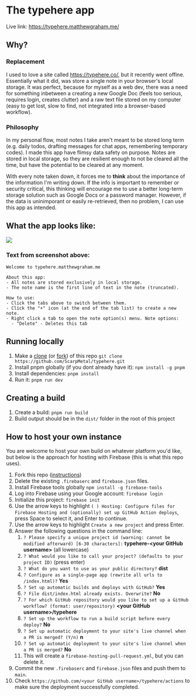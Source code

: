 # The typehere app

Live link: https://typehere.matthewgraham.me/

## Why?

### Replacement

I used to love a site called https://typehere.co/, but it recently went offine. Essentially what it did, was store a single note in your browser's local storage. It was perfect, because for myself as a web dev, there was a need for something inbetween a creating a new Google Doc (feels too serious, requires login, creates clutter) and a raw text file stored on my computer (easy to get lost, slow to find, not integrated into a browser-based workflow).

### Philosophy

In my personal flow, most notes I take aren't meant to be stored long term (e.g. daily todos, drafting messages for chat apps, remembering temporary codes). I made this app have flimsy data safety on purpose. Notes are stored in local storage, so they are resilient enough to not be cleared all the time, but have the potential to be cleared at any moment.

With every note taken down, it forces me to **think** about the importance of the information I'm writing down. If the info is important to remember or security critical, this thinking will encourage me to use a better long-term storage solution such as Google Docs or a password manager. However, if the data is uninimporant or easily re-retrieved, then no problem, I can use this app as intended.

## What the app looks like:

<img src="https://i.imgur.com/qD8BUkC.png" />

### Text from screenshot above:

```
Welcome to typehere.matthewgraham.me

About this app:
- All notes are stored exclusively in local storage.
- The note name is the first line of text in the note (truncated).

How to use:
- Click the tabs above to switch between them.
- Click the "+" icon (at the end of the tab list) to create a new note.
- Right click a tab to open the note option(s) menu. Note options:
  - "Delete" - Deletes this tab
```

## Running locally

1. Make a [clone](https://docs.github.com/en/repositories/creating-and-managing-repositories/cloning-a-repository#cloning-a-repository) (or [fork](https://docs.github.com/en/pull-requests/collaborating-with-pull-requests/working-with-forks/fork-a-repo#forking-a-repository)) of this repo `git clone https://github.com/ScarpMetal/typehere.git`
2. Install pnpm globally (if you dont already have it): `npm install -g pnpm`
3. Install dependencies: `pnpm install`
4. Run it: `pnpm run dev`

## Creating a build

1. Create a build: `pnpm run build`
2. Build output should be in the `dist/` folder in the root of this project

## How to host your own instance

You are welcome to host your own build on whatever platform you'd like, but below is the approach for hosting with Firebase (this is what this repo uses).

1. Fork this repo ([instructions](https://docs.github.com/en/pull-requests/collaborating-with-pull-requests/working-with-forks/fork-a-repo#forking-a-repository))
2. Delete the existing `.firebaserc` and `firebase.json` files.
3. Install Firebase tools globally `npm install -g firebase-tools`
4. Log into Firebase using your Google account: `firebase login`
5. Initialize this project: `firebase init`
6. Use the arrow keys to highlight `( ) Hosting: Configure files for Firebase Hosting and (optionally) set up GitHub Action deploys`, press Space to select it, and Enter to continue.
7. Use the arrow keys to highlight `Create a new project` and press Enter.
8. Answer the following questions in the command line:
   1. `? Please specify a unique project id (warning: cannot be modified afterward) [6-30 characters]:` **typehere-\<your GitHub username>** (all lowercase)
   2. `? What would you like to call your project? (defaults to your project ID)` (press enter)
   3. `? What do you want to use as your public directory?` **dist**
   4. `? Configure as a single-page app (rewrite all urls to /index.html)?` **Yes**
   5. `? Set up automatic builds and deploys with GitHub?` **Yes**
   6. `? File dist/index.html already exists. Overwrite?` **No**
   7. `? For which GitHub repository would you like to set up a GitHub workflow? (format: user/repository)` **\<your GitHub username>/typehere**
   8. `? Set up the workflow to run a build script before every deploy?` **No**
   9. `? Set up automatic deployment to your site's live channel when a PR is merged? (Y/n)` **n**
   10. `? Set up automatic deployment to your site's live channel when a PR is merged?` **No**
   11. This will create a `firebase-hosting-pull-request.yml`, but you can delete it.
9. Commit the new `.firebaserc` and `firebase.json` files and push them to `main`.
10. Check `https://github.com/<your GitHub username>/typehere/actions` to make sure the deployment successfully completed.
